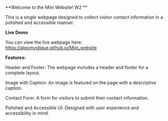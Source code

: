 **Welcome to the Mini Website! W2 **

This is a single webpage designed to collect visitor contact information in a polished and accessible manner.

**Live Demo**

You can view the live webpage here: https://algomystique.github.io/Mini_website

**Features:**

Header and Footer: The webpage includes a header and footer for a complete layout.

Image with Caption: An image is featured on the page with a descriptive caption.

Contact Form: A form for visitors to submit their contact information.

Polished and Accessible UI: Designed with user experience and accessibility in mind.
